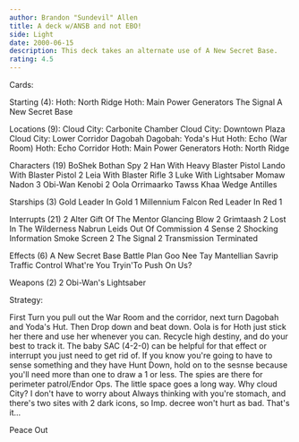 ```yaml
---
author: Brandon "Sundevil" Allen
title: A deck w/ANSB and not EBO!
side: Light
date: 2000-06-15
description: This deck takes an alternate use of A New Secret Base.
rating: 4.5
---
```

Cards: 

Starting (4):
       Hoth: North Ridge
       Hoth: Main Power Generators
       The Signal
       A New Secret Base

Locations (9):
       Cloud City: Carbonite Chamber
       Cloud City: Downtown Plaza
       Cloud City: Lower Corridor
       Dagobah
       Dagobah: Yoda's Hut
       Hoth: Echo (War Room)
       Hoth: Echo Corridor
       Hoth: Main Power Generators
       Hoth: North Ridge

Characters (19)
       BoShek
       Bothan Spy
     2 Han With Heavy Blaster Pistol
       Lando With Blaster Pistol
     2 Leia With Blaster Rifle
     3 Luke With Lightsaber
       Momaw Nadon
     3 Obi-Wan Kenobi
     2 Oola
       Orrimaarko
       Tawss Khaa
       Wedge Antilles

Starships (3)
       Gold Leader In Gold 1
       Millennium Falcon
       Red Leader In Red 1

Interrupts (21)
     2 Alter
       Gift Of The Mentor
       Glancing Blow
     2 Grimtaash
     2 Lost In The Wilderness
       Nabrun Leids
       Out Of Commission
     4 Sense
     2 Shocking Information
       Smoke Screen
     2 The Signal
     2 Transmission Terminated

Effects (6)
       A New Secret Base
       Battle Plan
       Goo Nee Tay
       Mantellian Savrip
       Traffic Control
       What're You Tryin'To Push On Us?

Weapons (2)
     2 Obi-Wan's Lightsaber 

Strategy: 

First Turn you pull out the War Room and the corridor, next turn Dagobah and Yoda's Hut. Then Drop down and beat down. Oola is for Hoth just stick her there and use her whenever you can. Recycle high destiny, and do your best to track it. The baby SAC (4-2-0) can be helpful for that effect or interrupt you just need to get rid of. If you know you're going to have to sense something and they have Hunt Down, hold on to the sesnse because you'll need more than one to draw a 1 or less. The spies are there for perimeter patrol/Endor Ops. The little space goes a long way. Why cloud City? I don't have to worry about Always thinking with you're stomach, and there's two sites with 2 dark icons, so Imp. decree won't hurt as bad. That's it...

Peace Out